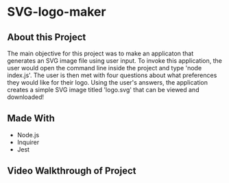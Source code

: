# SVG-logo-maker

## About this Project
The main objective for this project was to make an applicaton that generates an SVG image file using user input. To invoke this application, the user would open the command line inside the project and type 'node index.js'. The user is then met with four questions about what preferences they would like for their logo. Using the user's answers, the application creates a simple SVG image titled 'logo.svg' that can be viewed and downloaded! 

## Made With
* Node.js
* Inquirer 
* Jest

## Video Walkthrough of Project
